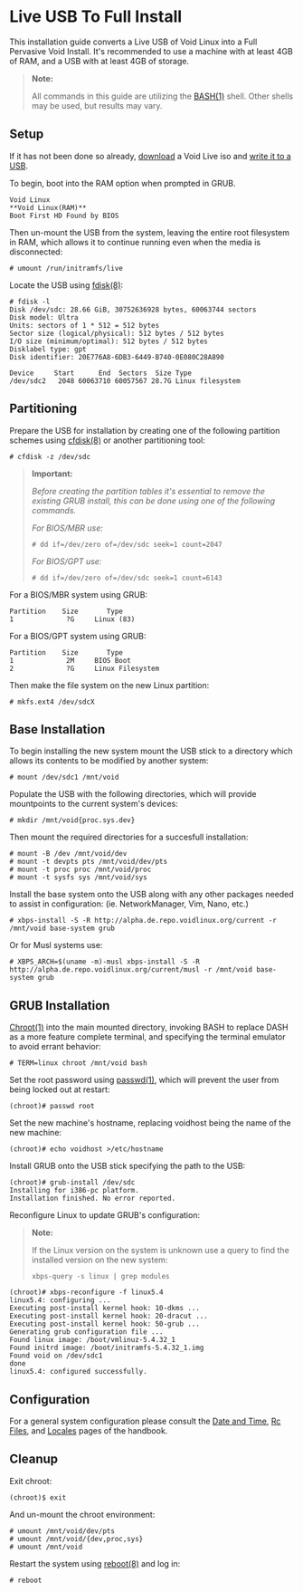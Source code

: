 # Live USB To Full Install

This installation guide converts a Live USB of Void Linux into a Full Pervasive
Void Install. It's recommended to use a machine with at least 4GB of RAM, and a
USB with at least 4GB of storage.

> **Note:**
> 
> All commands in this guide are utilizing the
> [BASH(1)](https://man.voidlinux.org/bash) shell. Other shells may be used, but
> results may vary.

## Setup

If it has not been done so already, [download](./../live-images/downloading.md)
a Void Live iso and [write it to a USB](./../live-images/prep.md).

To begin, boot into the RAM option when prompted in GRUB.

```
Void Linux
**Void Linux(RAM)**
Boot First HD Found by BIOS
```

Then un-mount the USB from the system, leaving the entire root filesystem in
RAM, which allows it to continue running even when the media is disconnected:

```
# umount /run/initramfs/live
```

Locate the USB using [fdisk(8)](https://man.voidlinux.org/fdisk):

```
# fdisk -l
Disk /dev/sdc: 28.66 GiB, 30752636928 bytes, 60063744 sectors
Disk model: Ultra           
Units: sectors of 1 * 512 = 512 bytes
Sector size (logical/physical): 512 bytes / 512 bytes
I/O size (minimum/optimal): 512 bytes / 512 bytes
Disklabel type: gpt
Disk identifier: 20E776A8-6DB3-6449-B740-0E080C28A890

Device     Start      End  Sectors  Size Type
/dev/sdc2   2048 60063710 60057567 28.7G Linux filesystem
```

## Partitioning

Prepare the USB for installation by creating one of the following partition
schemes using [cfdisk(8)](https://man.voidlinux.org/cfdisk) or another
partitioning tool:

`# cfdisk -z /dev/sdc`

> **Important:**
> 
> *Before creating the partition tables it's essential to remove the existing
> GRUB install, this can be done using one of the following commands.*
> 
> *For BIOS/MBR use:*
> 
> `# dd if=/dev/zero of=/dev/sdc seek=1 count=2047`
> 
> *For BIOS/GPT use:*
> 
> `# dd if=/dev/zero of=/dev/sdc seek=1 count=6143`

For a BIOS/MBR system using GRUB:

```
Partition    Size       Type
1             ?G     Linux (83)
```

For a BIOS/GPT system using GRUB:

```
Partition    Size       Type
1             2M     BIOS Boot
2             ?G     Linux Filesystem
```

Then make the file system on the new Linux partition:

`# mkfs.ext4 /dev/sdcX`

## Base Installation

To begin installing the new system mount the USB stick to a directory which
allows its contents to be modified by another system:

`# mount /dev/sdc1 /mnt/void`

Populate the USB with the following directories, which will provide mountpoints
to the current system's devices:

`# mkdir /mnt/void{proc.sys.dev}`

Then mount the required directories for a succesfull installation:

```
# mount -B /dev /mnt/void/dev
# mount -t devpts pts /mnt/void/dev/pts
# mount -t proc proc /mnt/void/proc
# mount -t sysfs sys /mnt/void/sys
```

Install the base system onto the USB along with any other packages needed to
assist in configuration: (ie. NetworkManager, Vim, Nano, etc.)

`# xbps-install -S -R http://alpha.de.repo.voidlinux.org/current -r /mnt/void
base-system grub`

Or for Musl systems use:

`# XBPS_ARCH=$(uname -m)-musl xbps-install -S -R
http://alpha.de.repo.voidlinux.org/current/musl -r /mnt/void base-system grub`

## GRUB Installation

[Chroot(1)](https://man.voidlinux.org/chroot) into the main mounted directory,
invoking BASH to replace DASH as a more feature complete terminal, and
specifying the terminal emulator to avoid errant behavior:

`# TERM=linux chroot /mnt/void bash`

Set the root password using [passwd(1)](https://man.voidlinux.org/passwd), which
will prevent the user from being locked out at restart:

`(chroot)# passwd root`

Set the new machine's hostname, replacing voidhost being the name of the new
machine:

`(chroot)# echo voidhost >/etc/hostname`

Install GRUB onto the USB stick specifying the path to the USB:

```
(chroot)# grub-install /dev/sdc
Installing for i386-pc platform.
Installation finished. No error reported.
```

Reconfigure Linux to update GRUB's configuration:

> **Note:**
> 
> If the Linux version on the system is unknown use a query to find the
> installed version on the new system:
> 
> `xbps-query -s linux | grep modules`

```
(chroot)# xbps-reconfigure -f linux5.4
linux5.4: configuring ...
Executing post-install kernel hook: 10-dkms ...
Executing post-install kernel hook: 20-dracut ...
Executing post-install kernel hook: 50-grub ...
Generating grub configuration file ...
Found linux image: /boot/vmlinuz-5.4.32_1
Found initrd image: /boot/initramfs-5.4.32_1.img
Found void on /dev/sdc1
done
linux5.4: configured successfully.
```

## Configuration

For a general system configuration please consult the [Date and
Time](./../../config/date-time.md), [Rc Files](./../../config/rc-files.md), and
[Locales](./../../config/locales.md) pages of the handbook.

## Cleanup

Exit chroot:

`(chroot)$ exit`

And un-mount the chroot environment:

```
# umount /mnt/void/dev/pts
# umount /mnt/void/{dev,proc,sys}
# umount /mnt/void
```

Restart the system using [reboot(8)](https://man.voidlinux.org/reboot) and log
in:

`# reboot`
